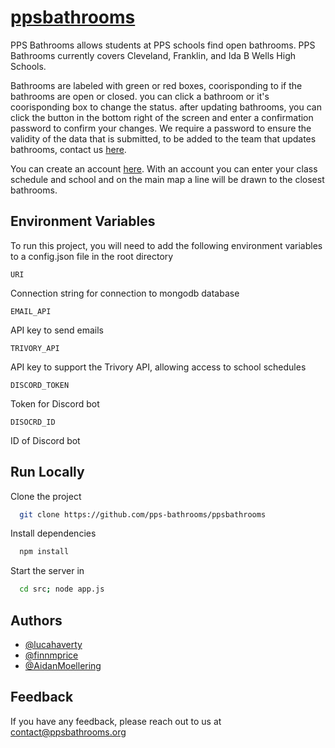 # [ppsbathrooms](https://ppsbathrooms.org)

PPS Bathrooms allows students at PPS schools find open bathrooms. PPS Bathrooms currently covers Cleveland, Franklin, and Ida B Wells High Schools.

Bathrooms are labeled with green or red boxes, coorisponding to if the bathrooms are open or closed. you can click a bathroom or it's coorisponding box to change the status. after updating bathrooms, you can click the button in the bottom right of the screen and enter a confirmation password to confirm your changes. We require a password to ensure the validity of the data that is submitted, to be added to the team that updates bathrooms, contact us [here](https://ppsbathrooms.org/contact).

You can create an account [here](https://ppsbathrooms.org/createaccount). With an account you can enter your class schedule and school and on the main map a line will be drawn to the closest bathrooms.

## Environment Variables

To run this project, you will need to add the following environment variables to a config.json file in the root directory

`URI`

Connection string for connection to mongodb database

`EMAIL_API`

API key to send emails

`TRIVORY_API`

API key to support the Trivory API, allowing access to school schedules

`DISCORD_TOKEN`

Token for Discord bot

`DISOCRD_ID`

ID of Discord bot

## Run Locally

Clone the project

```bash
  git clone https://github.com/pps-bathrooms/ppsbathrooms
```

Install dependencies

```bash
  npm install
```

Start the server in

```bash
  cd src; node app.js
```

## Authors

-   [@lucahaverty](https://www.github.com/lucahaverty)
-   [@finnmprice](https://www.github.com/finnmprice)
-   [@AidanMoellering](https://www.github.com/AidanMoellering)

## Feedback

If you have any feedback, please reach out to us at contact@ppsbathrooms.org
